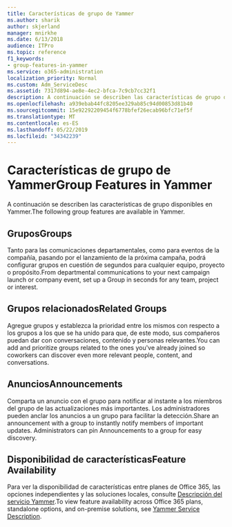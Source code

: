 ```yaml
---
title: Características de grupo de Yammer
ms.author: sharik
author: skjerland
manager: mnirkhe
ms.date: 6/13/2018
audience: ITPro
ms.topic: reference
f1_keywords:
- group-features-in-yammer
ms.service: o365-administration
localization_priority: Normal
ms.custom: Adm_ServiceDesc
ms.assetid: 7317d894-ae8e-4ec2-bfca-7c9cb7cc32f1
description: A continuación se describen las características de grupo disponibles en Yammer.
ms.openlocfilehash: a939ebab44fc8205ee329ab85c94d00853d81b40
ms.sourcegitcommit: 15e92292209454f6778bfef26ecab96bfc71ef5f
ms.translationtype: MT
ms.contentlocale: es-ES
ms.lasthandoff: 05/22/2019
ms.locfileid: "34342239"
---
```

# <a name="group-features-in-yammer"></a><span data-ttu-id="4d6c6-103">Características de grupo de Yammer</span><span class="sxs-lookup"><span data-stu-id="4d6c6-103">Group Features in Yammer</span></span>

<span data-ttu-id="4d6c6-104">A continuación se describen las características de grupo disponibles en Yammer.</span><span class="sxs-lookup"><span data-stu-id="4d6c6-104">The following group features are available in Yammer.</span></span>
  
## <a name="groups"></a><span data-ttu-id="4d6c6-105">Grupos</span><span class="sxs-lookup"><span data-stu-id="4d6c6-105">Groups</span></span>
<span data-ttu-id="4d6c6-106"><a name="bkmk_Groups"> </a></span><span class="sxs-lookup"><span data-stu-id="4d6c6-106"></span></span>

<span data-ttu-id="4d6c6-107">Tanto para las comunicaciones departamentales, como para eventos de la compañía, pasando por el lanzamiento de la próxima campaña, podrá configurar grupos en cuestión de segundos para cualquier equipo, proyecto o propósito.</span><span class="sxs-lookup"><span data-stu-id="4d6c6-107">From departmental communications to your next campaign launch or company event, set up a Group in seconds for any team, project or interest.</span></span>
  
## <a name="related-groups"></a><span data-ttu-id="4d6c6-108">Grupos relacionados</span><span class="sxs-lookup"><span data-stu-id="4d6c6-108">Related Groups</span></span>
<span data-ttu-id="4d6c6-109"><a name="bkmk_RelatedGroups"> </a></span><span class="sxs-lookup"><span data-stu-id="4d6c6-109"></span></span>

<span data-ttu-id="4d6c6-110">Agregue grupos y establezca la prioridad entre los mismos con respecto a los grupos a los que se ha unido para que, de este modo, sus compañeros puedan dar con conversaciones, contenido y personas relevantes.</span><span class="sxs-lookup"><span data-stu-id="4d6c6-110">You can add and prioritize groups related to the ones you've already joined so coworkers can discover even more relevant people, content, and conversations.</span></span>
  
## <a name="announcements"></a><span data-ttu-id="4d6c6-111">Anuncios</span><span class="sxs-lookup"><span data-stu-id="4d6c6-111">Announcements</span></span>
<span data-ttu-id="4d6c6-112"><a name="bkmk_Announcements"> </a></span><span class="sxs-lookup"><span data-stu-id="4d6c6-112"></span></span>

<span data-ttu-id="4d6c6-p101">Comparta un anuncio con el grupo para notificar al instante a los miembros del grupo de las actualizaciones más importantes. Los administradores pueden anclar los anuncios a un grupo para facilitar la detección.</span><span class="sxs-lookup"><span data-stu-id="4d6c6-p101">Share an announcement with a group to instantly notify members of important updates. Administrators can pin Announcements to a group for easy discovery.</span></span>
  
## <a name="feature-availability"></a><span data-ttu-id="4d6c6-115">Disponibilidad de características</span><span class="sxs-lookup"><span data-stu-id="4d6c6-115">Feature Availability</span></span>
<span data-ttu-id="4d6c6-116"><a name="bkmk_Announcements"> </a></span><span class="sxs-lookup"><span data-stu-id="4d6c6-116"></span></span>

<span data-ttu-id="4d6c6-117">Para ver la disponibilidad de características entre planes de Office 365, las opciones independientes y las soluciones locales, consulte [Descripción del servicio Yammer](yammer-service-description.md).</span><span class="sxs-lookup"><span data-stu-id="4d6c6-117">To view feature availability across Office 365 plans, standalone options, and on-premise solutions, see [Yammer Service Description](yammer-service-description.md).</span></span>
  

